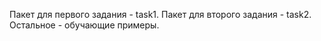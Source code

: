 Пакет для первого задания - task1.
Пакет для второго задания - task2.
Остальное - обучающие примеры.
